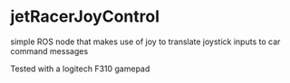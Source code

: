 # jetRacerJoyControl
simple ROS node that makes use of joy to translate joystick inputs to car command messages

Tested with a logitech F310 gamepad
